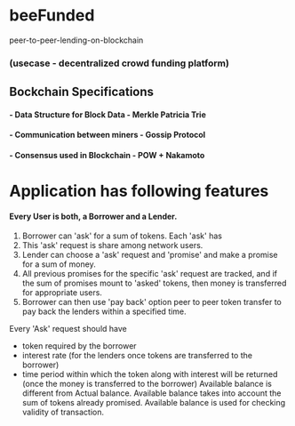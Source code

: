 # beeFunded
peer-to-peer-lending-on-blockchain
### (usecase - decentralized crowd funding platform)

## Bockchain Specifications
#### - Data Structure for Block Data - Merkle Patricia Trie
#### - Communication between miners - Gossip Protocol
#### - Consensus used in Blockchain - POW + Nakamoto


# Application has following features
#### Every User is both, a Borrower and a Lender.
1. Borrower can 'ask' for a sum of tokens. Each 'ask' has 
2. This 'ask' request is share among network users.
3. Lender can choose a 'ask' request and 'promise' and make a promise for a sum of money.
4. All previous promises for the specific 'ask' request are tracked, and if the sum of promises mount to 'asked' tokens, then money is transferred for appropriate users.
5. Borrower can then use 'pay back' option peer to peer token transfer to pay back the lenders within a specified time.

Every 'Ask' request should have
- token required by the borrower
- interest rate (for the lenders once tokens are transferred to the borrower)
- time period within which the token along with interest will be returned (once the money is transferred to the borrower)
Available balance is different from Actual balance. Available balance takes into account the sum of tokens already promised.
Available balance is used for checking validity of transaction.
